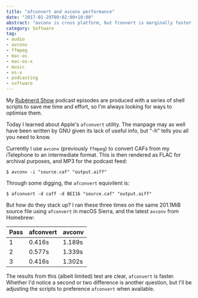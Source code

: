 ```yaml
---
title: "afconvert and avconv performance"
date: "2017-01-29T09:02:00+10:00"
abstract: "avconv is cross platform, but fconvert is marginally faster."
category: Software
tag:
- audio
- avconv
- ffmpeg
- mac-os
- mac-os-x
- music
- os-x
- podcasting
- software
---
```

My [Rubénerd Show] podcast episodes are produced with a series of shell scripts to save me time and effort, so I'm always looking for ways to optimise them.

Today I learned about Apple's `afconvert` utility. The manpage may as well have been written by GNU given its lack of useful info, but "-h" tells you all you need to know.

Currently I use `avconv` (previously `ffmpeg`) to convert CAFs from my iTelephone to an intermediate format. This is then rendered as FLAC for archival purposes, and MP3 for the podcast feed:

    $ avconv -i "source.caf" "output.aiff"

Through some digging, the `afconvert` equivilent is:

    $ afconvert -d caff -d BEI16 "source.caf" "output.aiff"

But how do they stack up? I ran these three times on the same 201.1MiB source file using `afconvert` in macOS Sierra, and the latest `avconv` from Homebrew:

<table>
<thead>
<tr>
<th>Pass</th>
<th>afconvert</th>
<th>avconv</th>
</tr>
</thead>
<tbody>
<tr>
<td>1</td>
<td>0.416s</td>
<td>1.189s</td>
</tr>
<tr>
<td>2</td>
<td>0.577s</td>
<td>1.339s</td>
</tr>
<tr>
<td>3</td>
<td>0.416s</td>
<td>1.302s</td>
</tr>
</table>

The results from this (albeit limited) test are clear, `afconvert` is faster. Whether I'd notice a second or two difference is another question, but I'll be adjusting the scripts to preference `afconvert` when available.

[Rubénerd Show]: https://rubenerd.com/show/

